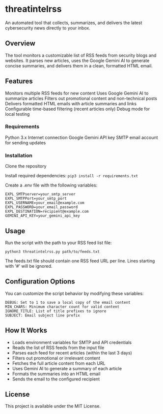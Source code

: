 # threatintelrss
An automated tool that collects, summarizes, and delivers the latest cybersecurity news directly to your inbox.

## Overview
The tool monitors a customizable list of RSS feeds from security blogs and websites. It parses new articles, uses the Google Gemini AI to generate concise summaries, and delivers them in a clean, formatted HTML email.


## Features
Monitors multiple RSS feeds for new content
Uses Google Gemini AI to summarize articles
Filters out promotional content and non-technical posts
Delivers formatted HTML emails with article summaries and links
Configurable time-based filtering (recent articles only)
Debug mode for local testing

### Requirements

Python 3.x
Internet connection
Google Gemini API key
SMTP email account for sending updates

### Installation

Clone the repository

Install required dependencies: `pip3 install -r requirements.txt`

Create a .env file with the following variables:
```
EXPL_SMTPserver=your_smtp_server
EXPL_SMTPPort=your_smtp_port
EXPL_USERNAME=your_email@example.com
EXPL_PASSWORD=your_email_password
EXPL_DESTINATION=recipient@example.com
GEMINI_API_KEY=your_gemini_api_key
```

## Usage
Run the script with the path to your RSS feed list file:

`python3 threatintelrss.py path/to/feeds.txt`

The feeds.txt file should contain one RSS feed URL per line. Lines starting with '#' will be ignored.


## Configuration Options
You can customize the script behavior by modifying these variables:

```
DEBUG: Set to 1 to save a local copy of the email content
MIN_CHARS: Minimum character count for valid content
IGNORE_TITLE: List of title prefixes to ignore
SUBJECT: Email subject line prefix
```

## How It Works

- Loads environment variables for SMTP and API credentials
- Reads the list of RSS feeds from the input file
- Parses each feed for recent articles (within the last 3 days)
- Filters out promotional or irrelevant content
- Fetches the full article content from each URL
- Uses Gemini AI to generate a summary of each article
- Formats the summaries into an HTML email
- Sends the email to the configured recipient

## License
This project is available under the MIT License.
